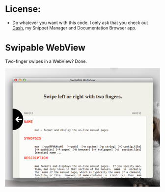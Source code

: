License:
==============
* Do whatever you want with this code. I only ask that you check out [Dash](http://kapeli.com/dash), my Snippet Manager and Documentation Browser app.

Swipable WebView
==================

Two-finger swipes in a WebView? Done.

![Screenshot](https://github.com/Kapeli/SwipableWebView/raw/master/Preview.png)
